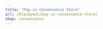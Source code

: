 ```yaml
---
title: "Pop-in Convenience Store"
url: /blackpool/pop-in-convenience-store/
shop: convenience
---
```

